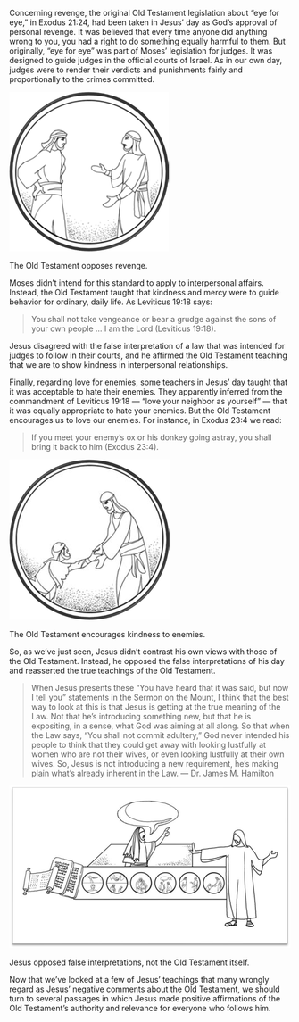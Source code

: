 Concerning revenge, the original Old Testament legislation about “eye for eye,” in Exodus 21:24, had been taken in Jesus’ day as God’s approval of personal revenge. It was believed that every time anyone did anything wrong to you, you had a right to do something equally harmful to them. But originally, “eye for eye” was part of Moses’ legislation for judges. It was designed to guide judges in the official courts of Israel. As in our own day, judges were to render their verdicts and punishments fairly and proportionally to the crimes committed.

![1.1.1.m.pic07](https://github.com/thirdmill/images/raw/main/1.1.1.m.pic07.png)

The Old Testament opposes revenge.

Moses didn’t intend for this standard to apply to interpersonal affairs. Instead, the Old Testament taught that kindness and mercy were to guide behavior for ordinary, daily life. As Leviticus 19:18 says:

> You shall not take vengeance or bear a grudge against the sons of your own people … I am the Lord (Leviticus 19:18).

Jesus disagreed with the false interpretation of a law that was intended for judges to follow in their courts, and he affirmed the Old Testament teaching that we are to show kindness in interpersonal relationships.

Finally, regarding love for enemies, some teachers in Jesus’ day taught that it was acceptable to hate their enemies. They apparently inferred from the commandment of Leviticus 19:18 — “love your neighbor as yourself” — that it was equally appropriate to hate your enemies. But the Old Testament encourages us to love our enemies. For instance, in Exodus 23:4 we read:

> If you meet your enemy’s ox or his donkey going astray, you shall bring it back to him (Exodus 23:4).

![1.1.1.m.pic08](https://github.com/thirdmill/images/raw/main/1.1.1.m.pic08.png)

The Old Testament encourages kindness to enemies.

So, as we’ve just seen, Jesus didn’t contrast his own views with those of the Old Testament. Instead, he opposed the false interpretations of his day and reasserted the true teachings of the Old Testament.

> When Jesus presents these “You have heard that it was said, but now I tell you” statements in the Sermon on the Mount, I think that the best way to look at this is that Jesus is getting at the true meaning of the Law. Not that he’s introducing something new, but that he is expositing, in a sense, what God was aiming at all along. So that when the Law says, “You shall not commit adultery,” God never intended his people to think that they could get away with looking lustfully at women who are not their wives, or even looking lustfully at their own wives. So, Jesus is not introducing a new requirement, he’s making plain what’s already inherent in the Law. — Dr. James M. Hamilton

![1.1.1.m.pic09](https://github.com/thirdmill/images/raw/main/1.1.1.m.pic09.png)

Jesus opposed false interpretations, not the Old Testament itself.

Now that we’ve looked at a few of Jesus’ teachings that many wrongly regard as Jesus’ negative comments about the Old Testament, we should turn to several passages in which Jesus made positive affirmations of the Old Testament’s authority and relevance for everyone who follows him.
